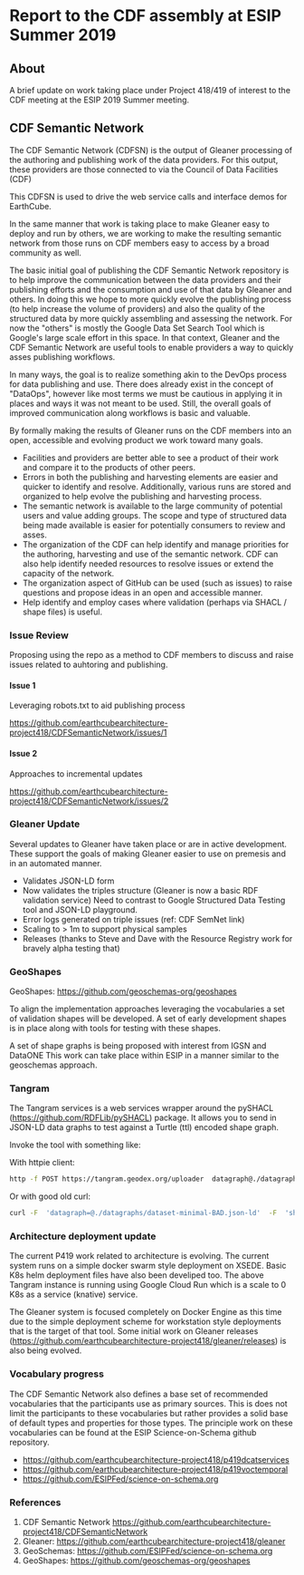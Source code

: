 # Report to the CDF assembly at ESIP Summer 2019

## About

A brief update on work taking place under Project 418/419 of interest 
to the CDF meeting at the ESIP 2019 Summer meeting.

## CDF Semantic Network

The CDF Semantic Network (CDFSN) is the output of Gleaner processing of the
authoring and publishing work of the data providers.  For this output, these
providers are those connected to via the Council of Data Facilities (CDF)  

This CDFSN is used to drive the web service calls and interface demos for
EarthCube.  

In the same manner that work is taking place to make Gleaner easy to deploy and
run by others, we are working to make the resulting semantic network from those
runs on CDF members easy to access by a broad community as well.

The basic initial goal of publishing the CDF Semantic Network repository is to
help improve the communication between the data providers and their publishing
efforts and the consumption and use of that data by Gleaner and others.   In
doing this we hope to more quickly evolve the publishing process (to help
increase the volume of providers) and also the quality of the structured data by
more quickly assembling and assessing the network.  For now the "others" is
mostly the Google Data Set Search Tool which is Google's large scale effort in
this space.  In that context, Gleaner and the CDF Semantic Network are useful
tools to enable providers a way to quickly asses publishing workflows.  

In many ways, the goal is to realize something akin to the DevOps process for
data publishing and use.   There does already exist in the concept of "DataOps",
however like most terms we must be cautious in applying it in places and ways it
was not meant to be used.   Still, the overall goals of improved communication
along workflows is basic and valuable.

By formally making the results of Gleaner runs on the CDF members into an open,
accessible and evolving product we work toward many goals.

* Facilities and providers are better able to see a product of their work
and compare it to the products of other peers.
* Errors in both the publishing and harvesting elements are easier and
quicker to identify and resolve.  Additionally, various runs are stored
and organized to help evolve the publishing and harvesting process.
* The semantic network is available to the large community of
potential users and value adding groups.  The scope and type of
structured data being made available is easier for potentially
consumers to review and asses.  
* The organization of the CDF can help identify and manage
priorities for the authoring, harvesting and use of the semantic
network.  CDF can also help identify needed resources to resolve
issues or extend the capacity of the network.
* The organization aspect of GitHub can be used (such as
issues) to raise questions and propose ideas in an open and
accessible manner.  
* Help identify and employ cases where validation
(perhaps via SHACL / shape files) is useful.

### Issue Review

Proposing using the repo as a method to CDF members to discuss and raise issues
related to auhtoring and publishing.  

#### Issue 1

Leveraging robots.txt to aid publishing process

https://github.com/earthcubearchitecture-project418/CDFSemanticNetwork/issues/1

#### Issue 2

Approaches to incremental updates

https://github.com/earthcubearchitecture-project418/CDFSemanticNetwork/issues/2

### Gleaner Update

Several updates to Gleaner have taken place or are in active development.  These
support the goals of making Gleaner easier to use on premesis and in an
automated manner.  

* Validates JSON-LD form
* Now validates the triples structure (Gleaner is now a basic RDF validation service)  Need to contrast to Google Structured Data Testing tool and JSON-LD playground.
* Error logs generated on triple issues (ref: CDF SemNet link)
* Scaling to > 1m to support physical samples
* Releases (thanks to Steve and Dave with the Resource Registry work for bravely alpha testing that)  

### GeoShapes

GeoShapes:  https://github.com/geoschemas-org/geoshapes

To align the implementation approaches leveraging the vocabularies a set of
validation shapes will be developed.  A set of early development shapes
is in place along with tools for testing with these shapes.  

A set of shape graphs is being proposed with interest from IGSN and DataONE 
This work can take place within ESIP in a manner similar to the
geoschemas approach.  

### Tangram

The Tangram services is a web services  wrapper around the pySHACL (https://github.com/RDFLib/pySHACL) package.  It allows you to send in JSON-LD data graphs to test against a Turtle (ttl) encoded shape graph.

Invoke the tool with something like:

With httpie client:

```bash
http -f POST https://tangram.geodex.org/uploader  datagraph@./datagraphs/dataset-minimal-BAD.json-ld  shapegraph@./shapegraphs/googleRecommended.ttl
```

Or with good old curl:

```bash
curl -F  'datagraph=@./datagraphs/dataset-minimal-BAD.json-ld'  -F  'shapegraph=@./shapegraphs/googleRecommended.ttl'   https://tangram.geodex.org/uploader
```

### Architecture deployment update

The current P419 work related to architecture is evolving.  The current system runs on a simple docker swarm style deployment on XSEDE.  Basic K8s helm deployment files have also been develiped too.   The above Tangram instance is running using Google Cloud Run which is a scale to 0 K8s as a service (knative) service.  

The Gleaner system is focused completely on Docker Engine as this time due to the simple deployment scheme for workstation style deployments that is the target of that tool.   Some initial work on Gleaner releases (https://github.com/earthcubearchitecture-project418/gleaner/releases) is also being evolved.

### Vocabulary progress

The CDF Semantic Network also defines a base set of recommended vocabularies
that the participants use as primary sources.  This is does not limit the
participants to these vocabularies but rather provides a solid base of default
types and properties for those types.     The principle work on these
vocabularies can be found at the ESIP Science-on-Schema github repository.  

* https://github.com/earthcubearchitecture-project418/p419dcatservices 
* https://github.com/earthcubearchitecture-project418/p419voctemporal 
* https://github.com/ESIPFed/science-on-schema.org 

### References

1. CDF Semantic Network
https://github.com/earthcubearchitecture-project418/CDFSemanticNetwork 
2. Gleaner:
https://github.com/earthcubearchitecture-project418/gleaner 
3. GeoSchemas: 
https://github.com/ESIPFed/science-on-schema.org
4. GeoShapes:
https://github.com/geoschemas-org/geoshapes

